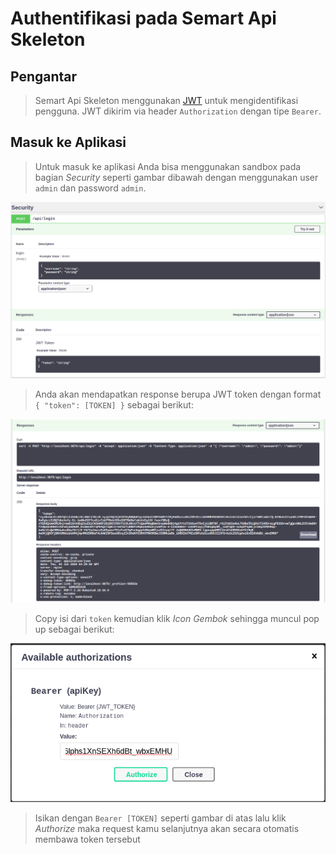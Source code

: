# Authentifikasi pada Semart Api Skeleton

## Pengantar

> 
> Semart Api Skeleton menggunakan [JWT](https://en.wikipedia.org/wiki/JSON_Web_Token) untuk mengidentifikasi pengguna. JWT dikirim via header `Authorization` dengan tipe `Bearer`.
>

## Masuk ke Aplikasi

> 
> Untuk masuk ke aplikasi Anda bisa menggunakan sandbox pada bagian *Security* seperti gambar dibawah dengan menggunakan user `admin` dan password `admin`.
>

![Api Doc](assets/auth_doc.png)

>
> Anda akan mendapatkan response berupa JWT token dengan format `{ "token": [TOKEN] }` sebagai berikut:
>

![Api Doc](assets/jwt_response.png)

>
> Copy isi dari `token` kemudian klik *Icon Gembok* sehingga muncul pop up sebagai berikut:
>

![Api Doc](assets/jwt_auth.png)

>
> Isikan dengan `Bearer [TOKEN]` seperti gambar di atas lalu klik *Authorize* maka request kamu selanjutnya akan secara otomatis membawa token tersebut
>
